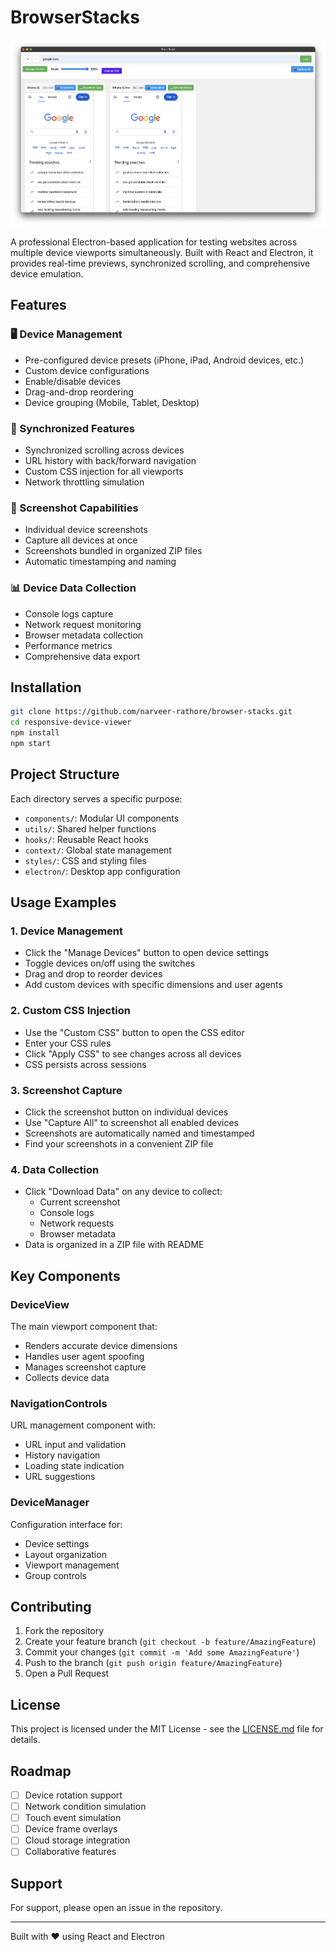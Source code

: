 # BrowserStacks

![BrowserStacks Screenshot](screenshots/screenshot.png)

A professional Electron-based application for testing websites across multiple device viewports simultaneously. Built with React and Electron, it provides real-time previews, synchronized scrolling, and comprehensive device emulation.

## Features

### 🖥️ Device Management
- Pre-configured device presets (iPhone, iPad, Android devices, etc.)
- Custom device configurations
- Enable/disable devices
- Drag-and-drop reordering
- Device grouping (Mobile, Tablet, Desktop)

### 🔄 Synchronized Features
- Synchronized scrolling across devices
- URL history with back/forward navigation
- Custom CSS injection for all viewports
- Network throttling simulation

### 📸 Screenshot Capabilities
- Individual device screenshots
- Capture all devices at once
- Screenshots bundled in organized ZIP files
- Automatic timestamping and naming

### 📊 Device Data Collection
- Console logs capture
- Network request monitoring
- Browser metadata collection
- Performance metrics
- Comprehensive data export

## Installation
```bash
git clone https://github.com/narveer-rathore/browser-stacks.git
cd responsive-device-viewer
npm install
npm start
```

## Project Structure

Each directory serves a specific purpose:
- `components/`: Modular UI components
- `utils/`: Shared helper functions
- `hooks/`: Reusable React hooks
- `context/`: Global state management
- `styles/`: CSS and styling files
- `electron/`: Desktop app configuration


## Usage Examples

### 1. Device Management
- Click the "Manage Devices" button to open device settings
- Toggle devices on/off using the switches
- Drag and drop to reorder devices
- Add custom devices with specific dimensions and user agents

### 2. Custom CSS Injection
- Use the "Custom CSS" button to open the CSS editor
- Enter your CSS rules
- Click "Apply CSS" to see changes across all devices
- CSS persists across sessions

### 3. Screenshot Capture
- Click the screenshot button on individual devices
- Use "Capture All" to screenshot all enabled devices
- Screenshots are automatically named and timestamped
- Find your screenshots in a convenient ZIP file

### 4. Data Collection
- Click "Download Data" on any device to collect:
  - Current screenshot
  - Console logs
  - Network requests
  - Browser metadata
- Data is organized in a ZIP file with README

## Key Components

### DeviceView
The main viewport component that:
- Renders accurate device dimensions
- Handles user agent spoofing
- Manages screenshot capture
- Collects device data

### NavigationControls
URL management component with:
- URL input and validation
- History navigation
- Loading state indication
- URL suggestions

### DeviceManager
Configuration interface for:
- Device settings
- Layout organization
- Viewport management
- Group controls

## Contributing

1. Fork the repository
2. Create your feature branch (`git checkout -b feature/AmazingFeature`)
3. Commit your changes (`git commit -m 'Add some AmazingFeature'`)
4. Push to the branch (`git push origin feature/AmazingFeature`)
5. Open a Pull Request

## License

This project is licensed under the MIT License - see the [LICENSE.md](LICENSE.md) file for details.

## Roadmap

- [ ] Device rotation support
- [ ] Network condition simulation
- [ ] Touch event simulation
- [ ] Device frame overlays
- [ ] Cloud storage integration
- [ ] Collaborative features

## Support

For support, please open an issue in the repository.

---

Built with ❤️ using React and Electron
